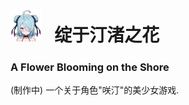 
<h1><img src="./images/xiaoting_logo.jpg" width=10%>&nbsp;&nbsp;&nbsp;绽于汀渚之花</h1>
<h3>A Flower Blooming on the Shore</h3>
<p>(制作中)  一个关于角色"咲汀"的美少女游戏.</p>
